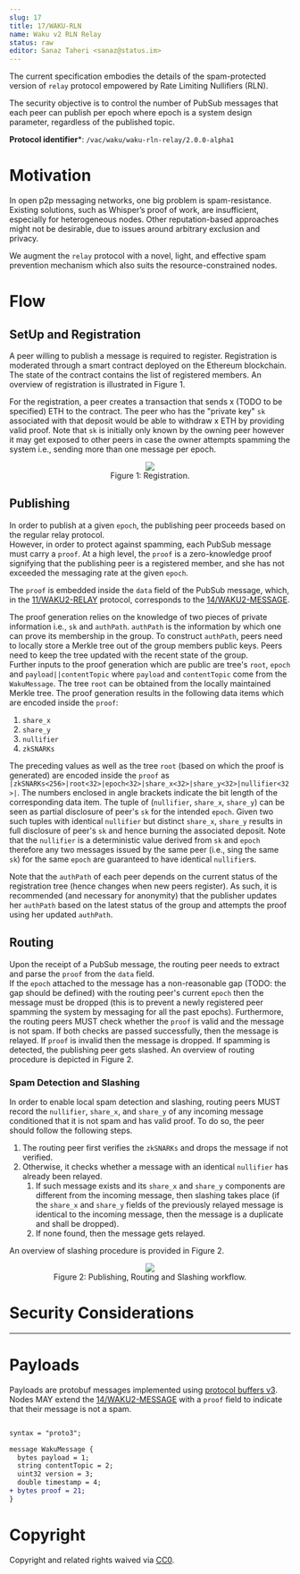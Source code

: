 ```yaml
---
slug: 17
title: 17/WAKU-RLN
name: Waku v2 RLN Relay
status: raw
editor: Sanaz Taheri <sanaz@status.im>
---
```


The current specification embodies the details of the spam-protected version of `relay` protocol empowered by Rate Limiting Nullifiers (RLN). 
<!-- More details on RLN can be found in [this spec]() (TODO: to link the spec). -->

The security objective is to control the number of PubSub messages that each peer can publish per epoch where epoch is a system design parameter, regardless of the published topic.


**Protocol identifier***: `/vac/waku/waku-rln-relay/2.0.0-alpha1`

# Motivation

In open p2p messaging networks, one big problem is spam-resistance. 
Existing solutions, such as Whisper’s proof of work, are insufficient, especially for heterogeneous nodes. 
Other reputation-based approaches might not be desirable, due to issues around arbitrary exclusion and privacy.

We augment the `relay` protocol with a novel, light, and effective spam prevention mechanism which also suits the resource-constrained nodes.

<!-- TODO: Fill in more -->


# Flow
## SetUp and Registration
A peer willing to publish a message is required to register. 
Registration is moderated through a smart contract deployed on the Ethereum blockchain. 
The state of the contract contains the list of registered members. 
An overview of registration is illustrated in Figure 1.

For the registration, a peer creates a transaction that sends x (TODO to be specified) ETH to the contract. 
The peer who has the "private key" `sk` associated with that deposit would be able to withdraw x ETH by providing valid proof. 
Note that  `sk` is initially only known by the owning peer however it may get exposed to other peers in case the owner attempts spamming the system i.e., sending more than one message per epoch.

<!-- TODO: the interaction with the contract is subject to change depending on the final implementation -->

<!-- Once registered, the peer obtains the root of the tree (after the registration of the current peer) i.e., `root`  as well as the authenticity path `authPath`. A peer can prove her membership using the `authPath`. -->


<!-- `sk`  and `authPath`  are secret data and MUST be permanently and locally stored by the peer.  -->

<!-- TODO: To specify the details of protobuf messages for the interaction with the contract -->

<!-- diagram -->

<p align="center">
    <img src="../../../assets/rln-relay/rln-relay.png" />
    <br />
    Figure 1: Registration.
</p>

<!-- TODO: the function calls in this figure as well as messages are subject to change -->

## Publishing

In order to publish at a given `epoch`, the publishing peer proceeds based on the regular relay protocol.  
However, in order to protect against spamming, each PubSub message must carry a `proof`. 
At a high level, the `proof` is a zero-knowledge proof signifying that the publishing peer is a  registered member, and she has not exceeded the messaging rate at the given `epoch`. 
<!-- TODO: to clarify what a zero-knowledge proof means  -->

The `proof` is embedded inside the `data` field of the PubSub message, which, in the [11/WAKU2-RELAY](/spec/11) protocol, corresponds to the [14/WAKU2-MESSAGE](/spec/14). 

The proof generation relies on the knowledge of two pieces of private information i.e., `sk` and `authPath`.
`authPath` is  the information by which one can prove its membership in the group. <!-- TODO explain what is atuh path -->
To construct `authPath`, peers need to locally store a Merkle tree out of the group members public keys. 
Peers need to keep the tree updated with the recent state of the group.  
Further inputs to the proof generation which are public are tree's `root`, `epoch` and `payload||contentTopic`  where `payload` and `contentTopic` come from the `WakuMessage`. 
The tree `root` can be obtained from the locally maintained Merkle tree.
The proof generation results in the following data items which are encoded inside the `proof`:  
1. `share_x`
2. `share_y`
3. `nullifier`
4. `zkSNARKs`

The preceding values as well as the tree `root` (based on which the proof is generated) are encoded inside the `proof` as `|zkSNARKs<256>|root<32>|epoch<32>|share_x<32>|share_y<32>|nullifier<32>|`.
The numbers enclosed in angle brackets indicate the bit length of the corresponding data item.
The tuple of (`nullifier`, `share_x`, `share_y`)  can be seen as partial disclosure of peer's `sk` for the intended `epoch`.
Given two such tuples with identical `nullifier` but distinct `share_x`, `share_y` results in full disclosure of peer's `sk` and hence burning the associated deposit.
Note that the `nullifier` is a deterministic value derived from `sk` and `epoch` therefore any two messages issued by the same peer (i.e., sing the same `sk`) for the same `epoch` are guaranteed to have identical `nullifier`s.

Note that the `authPath` of each peer depends on the current status of the registration tree (hence changes when new peers register).
As such, it is recommended (and necessary for anonymity) that the publisher updates her `authPath` based on the latest status of the group and attempts the proof using her updated `authPath`.


## Routing

Upon the receipt of a PubSub message, the routing peer needs to extract and parse the `proof` from the `data` field.  
If the `epoch` attached to the message has a non-reasonable gap (TODO: the gap should be defined) with the routing peer's current `epoch` then the message must be dropped (this is to prevent a newly registered peer spamming the system by messaging for all the past epochs). 
Furthermore, the routing peers MUST check whether the `proof` is valid and the message is not spam. 
If both checks are passed successfully, then the message is relayed. 
If `proof` is invalid then the message is dropped. 
If spamming is detected, the publishing peer gets slashed. 
An overview of routing procedure is depicted in Figure 2.

### Spam Detection and Slashing
In order to enable local spam detection and slashing, routing peers MUST record the `nullifier`, `share_x`, and `share_y` of any incoming message conditioned that it is not spam and has valid proof. 
To do so, the peer should follow the following steps. 
1. The routing peer first verifies the `zkSNARKs` and drops the message if not verified. 
2. Otherwise, it checks whether a message with an identical `nullifier` has already been relayed. 
   1. If such message exists and its `share_x` and `share_y` components are different from the incoming message, then slashing takes place (if the `share_x` and `share_y` fields of the previously relayed message is identical to the incoming message, then the message is a duplicate and shall be dropped).
   2. If none found, then the message gets relayed.

An overview of slashing procedure is provided in Figure 2.

<!-- TODO: may shorten or delete the Spam detection and slashing process -->

<!-- TODO: may consider [validator functions](https://github.com/libp2p/specs/tree/master/pubsub#topic-validation) or [extended validators](https://github.com/libp2p/specs/blob/master/pubsub/gossipsub/gossipsub-v1.1.md#extended-validators) for the spam detection -->

<p align="center">
    <img src="../../../assets/rln-relay/rln-message-verification.png" />
    <br />
    Figure 2: Publishing, Routing and Slashing workflow.
</p>

<!-- TODO: the function calls in this figure as well as messages are subject to change -->

# Security Considerations

<!-- TODO: add discussion about the anonymity (e.g., the `StrictNoSign` policy) -->

<!-- TODO: discuss about the economic spam guarantees -->

-------

# Payloads

Payloads are protobuf messages implemented using [protocol buffers v3](https://developers.google.com/protocol-buffers/).
Nodes MAY extend the  [14/WAKU2-MESSAGE](/spec/14) with a `proof` field to indicate that their message is not a spam.

```diff 

syntax = "proto3";

message WakuMessage {
  bytes payload = 1;
  string contentTopic = 2;
  uint32 version = 3;
  double timestamp = 4;
+ bytes proof = 21;
}

```
<!-- TODO to reflect this change on WakuMessage spec once the PR gets mature -->

# Copyright

Copyright and related rights waived via [CC0](https://creativecommons.org/publicdomain/zero/1.0/).
